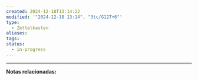 ```yaml
---
created: 2024-12-18T13:14:22
modified: '"2024-12-18 13:14", "3tc/G12T+6"'
type:
  - Zettelkasten
aliases: 
tags: 
status:
  - in-progress
---
```



--- 
 **Notas relacionadas:**
 